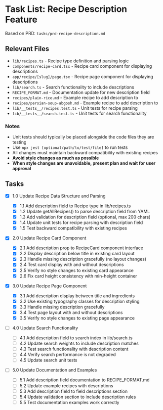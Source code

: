 # Task List: Recipe Description Feature

Based on PRD: `tasks/prd-recipe-description.md`

## Relevant Files

- `lib/recipes.ts` - Recipe type definition and parsing logic
- `components/recipe-card.tsx` - Recipe card component for displaying descriptions
- `app/recipe/[slug]/page.tsx` - Recipe page component for displaying descriptions
- `lib/search.ts` - Search functionality to include descriptions
- `RECIPE_FORMAT.md` - Documentation update for new description field
- `recipes/plain-rice.md` - Example recipe to add description to
- `recipes/persian-soup-abgosh.md` - Example recipe to add description to
- `lib/__tests__/recipes.test.ts` - Unit tests for recipe parsing
- `lib/__tests__/search.test.ts` - Unit tests for search functionality

### Notes

- Unit tests should typically be placed alongside the code files they are testing
- Use `npx jest [optional/path/to/test/file]` to run tests
- All changes must maintain backward compatibility with existing recipes
- **Avoid style changes as much as possible**
- **When style changes are unavoidable, present plan and wait for user approval**

## Tasks

- [x] 1.0 Update Recipe Data Structure and Parsing

  - [x] 1.1 Add description field to Recipe type in lib/recipes.ts
  - [x] 1.2 Update getAllRecipes() to parse description field from YAML
  - [x] 1.3 Add validation for description field (optional, max 200 chars)
  - [x] 1.4 Update unit tests for recipe parsing with description field
  - [x] 1.5 Test backward compatibility with existing recipes

- [x] 2.0 Update Recipe Card Component

  - [x] 2.1 Add description prop to RecipeCard component interface
  - [x] 2.2 Display description below title in existing card layout
  - [x] 2.3 Handle missing description gracefully (no layout changes)
  - [x] 2.4 Test card display with and without descriptions
  - [x] 2.5 Verify no style changes to existing card appearance
  - [x] 2.6 Fix card height consistency with min-height container

- [x] 3.0 Update Recipe Page Component

  - [x] 3.1 Add description display between title and ingredients
  - [x] 3.2 Use existing typography classes for description styling
  - [x] 3.3 Handle missing description gracefully
  - [x] 3.4 Test page layout with and without descriptions
  - [x] 3.5 Verify no style changes to existing page appearance

- [ ] 4.0 Update Search Functionality

  - [ ] 4.1 Add description field to search index in lib/search.ts
  - [ ] 4.2 Update search weights to include description matches
  - [ ] 4.3 Test search functionality with description content
  - [ ] 4.4 Verify search performance is not degraded
  - [ ] 4.5 Update search unit tests

- [ ] 5.0 Update Documentation and Examples
  - [ ] 5.1 Add description field documentation to RECIPE_FORMAT.md
  - [ ] 5.2 Update example recipes with descriptions
  - [ ] 5.3 Add description field to field descriptions section
  - [ ] 5.4 Update validation section to include description rules
  - [ ] 5.5 Test documentation examples work correctly
